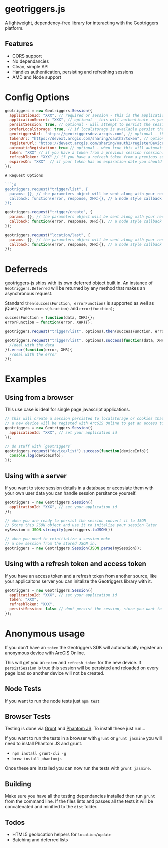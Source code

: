 # geotriggers.js

A lightweight, dependency-free library for interacting with the Geotriggers platform.

## Features

* CORS support
* No dependancies
* Clean, simple API
* Handles authentication, persisting and refreshing sessions
* AMD and Node support

# Config Options

```js
geotriggers = new Geotriggers.Session({
  applicationId: "XXX", // required or session - this is the application id from developers.arcigs.com
  applicationSecret: "XXX", // optional - this will authenticate as your application with full permissions
  persistSession: true, // optional - will attempt to persist the session and reload it on future page loads
  preferLocalStorage: true, // if localstorage is available persist the session to local storage
  geotriggersUrl: "https://geotriggersdev.arcgis.com", // optional - the url to geotriggers
  tokenUrl: "https://devext.arcgis.com/sharing/oauth2/token", // optional - the url to the token endpoint
  registerUrl: "https://devext.arcgis.com/sharing/oauth2/registerDevice", // optional - url to register device endpoint
  automaticRegistation: true // optional - when true this will automatically register a device with ArcGIS Online to get a token
  token: "XXX" // if you have a token from a previous session (session.toJSON()) you can pass it in here
  refreshToken: "XXX" // if you have a refresh token from a previous session (session.toJSON()) you can pass it in here
  expiresOn: "XXX"  // if your token has an expiration date you should pass it in
});

# Request Options

```js
geotriggers.request("trigger/list", {
  params: {}, // the parameters object will be sent along with your request
  callback: function(error, response, XHR){}, // a node style callback to be executed on completion
});
```

```js
geotriggers.request("trigger/create", {
  params: {}, // the parameters object will be sent along with your request
  callback: function(error, response, XHR){}, // a node style callback to be executed on completion
});
```


```js
geotriggers.request("location/last", {
  params: {}, // the parameters object will be sent along with your request
  callback: function(error, response, XHR){}, // a node style callback to be executed on completion
});
```

# Deferreds

geotriggers-js ships with its own deferred object built in. An instance of `Geotriggers.Deferred` will be returned by any method that makes an asynchronous request.

Standard `then(successFunction, errorFunction)` is supported as well as jQuery style `success(function)` and `error(function)`;

```js
successFunction = function(data, XHR){};
errorFunction = function(error, XHR){};

geotriggers.request("trigger/list", options).then(successFunction, errorFunction);
```

```js
geotriggers.request("trigger/list", options).success(function(data, XHR){
  //deal with the data
}).error(function(error, XHR){
  //deal with the error
});
```

# Examples

## Using from a browser

This use case is ideal for single page javascript applications.

```js
// this will create a session persisted to localstorage or cookies that be reloaded automatically every page load.
// a new device will be registed with ArcGIS Online to get an access token
geotriggers = new Geotriggers.Session({
  applicationId: "XXX", // set your application id
});

// do stuff with `geotriggers`
geotriggers.request("device/list").success(function(deviceInfo){
  console.log(deviceInfo);
});
```

## Using with a server

If you want to store session details in a database or accosiate them with your own user data you can handle session
persitance yourself.

```js
geotriggers = new Geotriggers.Session({
  applicationId: "XXX", // set your application id
});

// when you are ready to persist the session convert it to JSON
// Store this JSON object and use it to initalize your session later
mySession = JSON.stringify(geotriggers.toJSON())

// when you need to reinitialize a session make
// a new session from the stored JSON in.
geotriggers = new Geotriggers.Session(JSON.parse(mySession));
```

## Using with a refresh token and access token

If you have an access token and a refresh token from another source, like your applicaitons server you can initalize the Geotriggers library with it.

```js
geotriggers = new Geotriggers.Session({
  applicationId: "XXX", // set your application id
  token: "XXX",
  refreshToken: "XXX",
  persistSession: false // dont persist the session, since you want to handle it yourself
});
```

# Anonymous usage

If you don't have an `token` the Geotriggers SDK will automatically register an anonymous device with ArcGIS Online.

This will get you an `token` and `refresh_token` for the new device. If `persistSession` is true this session will
be persisted and reloaded on every page load so another device will not be created.

## Node Tests

If you want to run the node tests just `npm test`

## Browser Tests

Testing is done via [Grunt](http://gruntjs.com/) and [Phantom JS](http://phantomjs.org/). To install these just run...

If you want to run the tests in a browser with `grunt` or `grunt jasmine` you will need to install Phantom JS and grunt.

* `npm install grunt-cli -g`
* `brew install phantomjs`

Once these are installed you can now run the tests with `grunt jasmine`.

## Building

Make sure you have all the testing dependancies installed then run `grunt` from the command line. If the files lints and passes all the tests it will be concatenated and minified to the `dist` folder.

## Todos

* HTML5 geolocation helpers for `location/update`
* Batching and deferred lists
